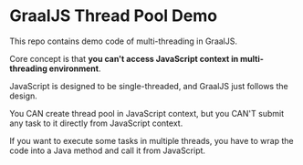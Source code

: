 # GraalJS Thread Pool Demo

This repo contains demo code of multi-threading in GraalJS.

Core concept is that **you can't access JavaScript context in multi-threading environment**.

JavaScript is designed to be single-threaded, and GraalJS just follows the design.

You CAN create thread pool in JavaScript context, but you CAN'T submit any task to it directly from JavaScript context.

If you want to execute some tasks in multiple threads, you have to wrap the code into a Java method and call it from JavaScript.
